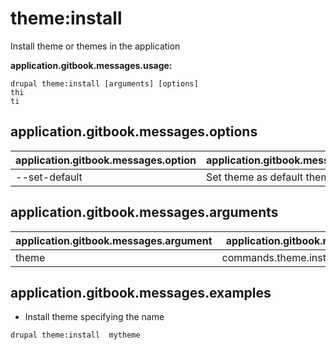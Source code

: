 # theme:install
Install theme or themes in the application

**application.gitbook.messages.usage:**
```
drupal theme:install [arguments] [options]
thi
ti
```

## application.gitbook.messages.options
application.gitbook.messages.option | application.gitbook.messages.details
-------|-------------
--set-default | Set theme as default theme

## application.gitbook.messages.arguments
application.gitbook.messages.argument | application.gitbook.messages.details
---------|-------------
theme | commands.theme.install.options.module

## application.gitbook.messages.examples
* Install theme specifying the name
```
drupal theme:install  mytheme
```
